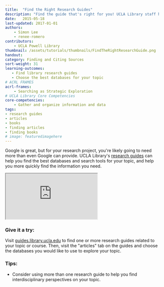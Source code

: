 ```yaml
---
title:  "Find the Right Research Guides"
description: "Find the guide that's right for you! UCLA Library staff have put together hundreds of guides for hundreds of subjects, courses, and special topics."
date:   2015-05-18
last-updated: 2017-01-01
authors: 
    - Simon Lee
    - renee-romero
contributors: 
    - UCLA Powell Library
thumbnail: /assets/tutorials/thumbnails/FindTheRightResearchGuide.png
handout: 
category: Finding and Citing Sources
sort-weight: 31
learning-outcomes: 
   - Find library research guides 
   - Choose the best databases for your topic
# ACRL FRAMES
acrl-frames:
    - Searching as Strategic Exploration
# UCLA Library Core Competencies
core-competencies:
    - Gather and organize information and data
tags:
- research guides
- articles
- books
- finding articles
- finding books
# image: featuredimagehere
---
```


<p>Google is great, but for your research project, you're likely going to need more than even Google can provide. UCLA Library's <a href="http://guides.library.ucla.edu" target="_blank">research guides</a> can help you find the best databases and search tools for your topic, and help you more quickly find the information you need.</p>

<div class="embed-responsive embed-responsive-16by9">
    <iframe class="embed-responsive-item" src="https://www.youtube.com/embed/ilaW2DQekGA" allowfullscreen></iframe>
    </div>

<h3 class="mt-4">Give it a try:</h3>

<p>Visit <a href="http://guides.library.ucla.edu" target="_blank">guides.library.ucla.edu</a> to find one or more research guides related to your topic or course. Then, visit the "articles" tab on the guides and choose the databases you would like to use to explore your topic.</p>

### Tips:

<ul>
    <li>Consider using more than one research guide to help you find interdisciplinary perspectives on your topic.</li>
</ul>
